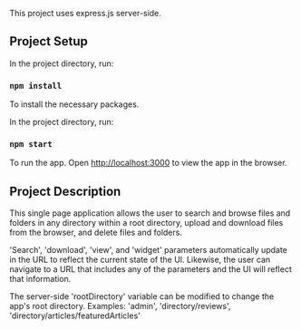 This project uses express.js server-side.

## Project Setup

In the project directory, run:

### `npm install`

To install the necessary packages.

In the project directory, run:

### `npm start`

To run the app. Open [http://localhost:3000](http://localhost:3000) to view the app in the browser.

## Project Description

This single page application allows the user to search and browse files and folders in any directory within a root directory, upload and download files from the browser, and delete files and folders.

'Search', 'download', 'view', and 'widget' parameters automatically update in the URL to reflect the current state of the UI. Likewise, the user can navigate to a URL that includes any of the parameters and the UI will reflect that information.

The server-side 'rootDirectory' variable can be modified to change the app's root directory. Examples: 'admin', 'directory/reviews', 'directory/articles/featuredArticles'
